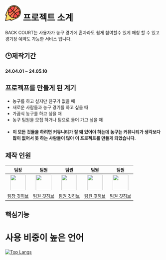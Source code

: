 # <img src="/src/main/webapp/resources/img/icon/logo.png"  width="50px" height="50px"></img> 프로젝트 소계
 BACK COURT는 사용자가 농구 경기에 혼자라도 쉽게 참여할수 있게 매칭 할 수 있고 경기장 예약도 가능한 서비스 입니다.

## 🕑제작기간
#### 24.04.01 ~ 24.05.10  


## 프로젝프를 만들게 된 계기
- 농구를 하고 싶지만 친구가 없을 때
- 새로운 사람들과 농구 경기를 하고 싶을 때
- 가끔식 농구를 하고 싶을 때
- 농구 팀원을 모집 하거나 팀으로 들어 가고 싶을 때
- #### 이 모든 것들을 하려면 커뮤니티가 잘 돼 있어야 하는데 농구는 커뮤니티가 생각보다 많이 없어서 못 하는 사람들이 많아 이 프로젝트를 만들게 되었습니다.


## 제작 인원
|팀장|팀원|팀원|팀원|팀원|
|:-:|:-:|:-:|:-:|:-:|
|<img src="https://avatars.githubusercontent.com/u/77182293?v=4" width="50px" height="50px"/>|<img src="https://avatars.githubusercontent.com/u/157499897?v=4" width="50px" height="50px"/>|<img src="https://avatars.githubusercontent.com/u/167273720?v=4" width="50px" height="50px"/>|<img src="https://avatars.githubusercontent.com/u/167273795?v=4" width="50px" height="50px"/>|<img src="https://avatars.githubusercontent.com/u/63435073?v=4" width="50px" height="50px"/>|
|[팀장 깃허브](https://github.com/eogns22222)|[팀원 깃허브](https://github.com/apg021067)|[팀원 깃허브](https://github.com/min0eda)|[팀원 깃허브](https://github.com/tmdals9781)|[팀원 깃허브](https://github.com/woo677)|



## 핵심기능




# 사용 비중이 높은 언어
[![Top Langs](https://github-readme-stats.vercel.app/api/top-langs/?username=woo677&layout=donut&theme=radical)](https://github.com/anuraghazra/github-readme-stats)
